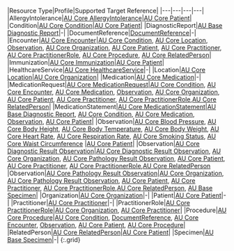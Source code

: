 |Resource Type|Profile|Supported Target Reference|
|---|---|---|---|
|AllergyIntolerance|[AU Core AllergyIntolerance](StructureDefinition-au-core-allergyintolerance.html)|[AU Core Patient](StructureDefinition-au-core-patient.html)|
|Condition|[AU Core Condition](StructureDefinition-au-core-condition.html)|[AU Core Patient](StructureDefinition-au-core-patient.html)|
|DiagnosticReport|[AU Base Diagnostic Report](https://build.fhir.org/ig/hl7au/au-fhir-base/StructureDefinition-au-diagnosticreport.html)|-|
|DocumentReference|[DocumentReference](https://hl7.org/fhir/R4/documentreference.html)|-|
|Encounter|[AU Core Encounter](StructureDefinition-au-core-encounter.html)|[AU Core Condition](StructureDefinition-au-core-condition.html), [AU Core Location](StructureDefinition-au-core-location.html), [Observation](http://hl7.org/fhir/R4/observation.html), [AU Core Organization](StructureDefinition-au-core-organization.html), [AU Core Patient](StructureDefinition-au-core-patient.html), [AU Core Practitioner](StructureDefinition-au-core-practitioner.html), [AU Core PractitionerRole](StructureDefinition-au-core-practitionerrole.html), [AU Core Procedure](StructureDefinition-au-core-procedure.html), [AU Core RelatedPerson](StructureDefinition-au-core-relatedperson.html)|
|Immunization|[AU Core Immunization](StructureDefinition-au-core-immunization.html)|[AU Core Patient](StructureDefinition-au-core-patient.html)|
|HealthcareService|[AU Core HealthcareService](StructureDefinition-au-core-healthcareservice.html)|-|
|Location|[AU Core Location](StructureDefinition-au-core-location.html)|[AU Core Organization](StructureDefinition-au-core-organization.html)|
|Medication|[AU Core Medication](StructureDefinition-au-core-medication.html)|-|
|MedicationRequest|[AU Core MedicationRequest](StructureDefinition-au-core-medicationrequest.html)|[AU Core Condition](StructureDefinition-au-core-condition.html), [AU Core Encounter](StructureDefinition-au-core-encounter.html), [AU Core Medication](StructureDefinition-au-core-medication.html), [Observation](http://hl7.org/fhir/R4/observation.html), [AU Core Organization](StructureDefinition-au-core-organization.html), [AU Core Patient](StructureDefinition-au-core-patient.html), [AU Core Practitioner](StructureDefinition-au-core-practitioner.html), [AU Core PractitionerRole](StructureDefinition-au-core-practitionerrole.html),[AU Core RelatedPerson](StructureDefinition-au-core-relatedperson.html)|
|MedicationStatement|[AU Core MedicationStatement](StructureDefinition-au-core-medicationstatement.html)|[AU Base Diagnostic Report](https://build.fhir.org/ig/hl7au/au-fhir-base/StructureDefinition-au-diagnosticreport.html), [AU Core Condition](StructureDefinition-au-core-condition.html), [AU Core Medication](StructureDefinition-au-core-medication.html), [Observation](http://hl7.org/fhir/R4/observation.html), [AU Core Patient](StructureDefinition-au-core-patient.html)|
|Observation|[AU Core Blood Pressure](StructureDefinition-au-core-bloodpressure.html), [AU Core Body Height](StructureDefinition-au-core-bodyheight.html), [AU Core Body Temperature](StructureDefinition-au-core-bodytemp.html), [AU Core Body Weight](StructureDefinition-au-core-bodyweight.html), [AU Core Heart Rate](StructureDefinition-au-core-heartrate.html), [AU Core Respiration Rate](StructureDefinition-au-core-resprate.html), [AU Core Smoking Status](StructureDefinition-au-core-smokingstatus.html), [AU Core Waist Circumference](StructureDefinition-au-core-waistcircum.html)  |[AU Core Patient](StructureDefinition-au-core-patient.html)|
|Observation|[AU Core Diagnostic Result Observation](StructureDefinition-au-core-diagnosticresult.html)|[AU Core Diagnostic Result Observation](StructureDefinition-au-core-diagnosticresult.html), [AU Core Organization](StructureDefinition-au-core-organization.html), [AU Core Pathology Result Observation](StructureDefinition-au-core-diagnosticresult-path.html), [AU Core Patient](StructureDefinition-au-core-patient.html), [AU Core Practitioner](StructureDefinition-au-core-practitioner.html), [AU Core PractitionerRole](StructureDefinition-au-core-practitionerrole.html),[AU Core RelatedPerson](StructureDefinition-au-core-relatedperson.html)
|Observation|[AU Core Pathology Result Observation](StructureDefinition-au-core-diagnosticresult-path.html)|[AU Core Organization](StructureDefinition-au-core-organization.html), [AU Core Pathology Result Observation](StructureDefinition-au-core-diagnosticresult-path.html), [AU Core Patient](StructureDefinition-au-core-patient.html), [AU Core Practitioner](StructureDefinition-au-core-practitioner.html), [AU Core PractitionerRole](StructureDefinition-au-core-practitionerrole.html),[AU Core RelatedPerson](StructureDefinition-au-core-relatedperson.html), [AU Base Specimen](http://hl7.org.au/fhir/StructureDefinition/au-specimen)|
|Organization|[AU Core Organization](StructureDefinition-au-core-organization.html)|-|
|Patient|[AU Core Patient](StructureDefinition-au-core-patient.html)|-|
|Practitioner|[AU Core Practitioner](StructureDefinition-au-core-practitioner.html)|-|
|PractitionerRole|[AU Core PractitionerRole](StructureDefinition-au-core-practitionerrole.html)|[AU Core Organization](StructureDefinition-au-core-organization.html), [AU Core Practitioner](StructureDefinition-au-core-practitioner.html)|
|Procedure|[AU Core Procedure](StructureDefinition-au-core-procedure.html)|[AU Core Condition](StructureDefinition-au-core-condition.html), [DocumentReference](https://hl7.org/fhir/R4/documentreference.html), [AU Core Encounter](StructureDefinition-au-core-encounter.html), [Observation](http://hl7.org/fhir/R4/observation.html), [AU Core Patient](StructureDefinition-au-core-patient.html), [AU Core Procedure](StructureDefinition-au-core-procedure.html)|
|RelatedPerson|[AU Core RelatedPerson](StructureDefinition-au-core-relatedperson.html)|[AU Core Patient](StructureDefinition-au-core-patient.html)|
|Specimen|[AU Base Specimen](http://hl7.org.au/fhir/StructureDefinition/au-specimen)|-|
{:.grid}